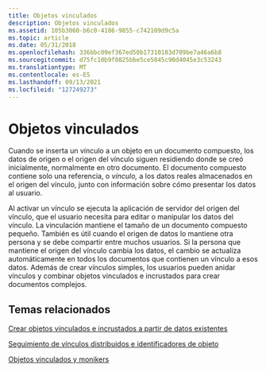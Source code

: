 ```yaml
---
title: Objetos vinculados
description: Objetos vinculados
ms.assetid: 105b3060-b6c0-4186-9855-c742109d9c5a
ms.topic: article
ms.date: 05/31/2018
ms.openlocfilehash: 336bbc09ef367ed50b17310183d709be7a46a6b8
ms.sourcegitcommit: d75fc10b9f0825bbe5ce5045c90d4045e3c53243
ms.translationtype: MT
ms.contentlocale: es-ES
ms.lasthandoff: 09/13/2021
ms.locfileid: "127249273"
---
```

# <a name="linked-objects"></a>Objetos vinculados

Cuando se inserta un vínculo a un objeto en un documento compuesto, los datos de origen o el origen del vínculo siguen residiendo donde se creó inicialmente, normalmente en otro documento. El documento compuesto contiene solo una referencia, o *vínculo,* a los datos reales almacenados en el origen del vínculo, junto con información sobre cómo presentar los datos al usuario.

Al activar un vínculo se ejecuta la aplicación de servidor del origen del vínculo, que el usuario necesita para editar o manipular los datos del vínculo. La vinculación mantiene el tamaño de un documento compuesto pequeño. También es útil cuando el origen de datos lo mantiene otra persona y se debe compartir entre muchos usuarios. Si la persona que mantiene el origen del vínculo cambia los datos, el cambio se actualiza automáticamente en todos los documentos que contienen un vínculo a esos datos. Además de crear vínculos simples, los usuarios pueden anidar vínculos y combinar objetos vinculados e incrustados para crear documentos complejos.

## <a name="related-topics"></a>Temas relacionados

<dl> <dt>

[Crear objetos vinculados e incrustados a partir de datos existentes](creating-linked-and-embedded-objects-from-existing-data.md)
</dt> <dt>

[Seguimiento de vínculos distribuidos e identificadores de objeto](/windows/desktop/FileIO/distributed-link-tracking-and-object-identifiers)
</dt> <dt>

[Objetos vinculados y monikers](linked-objects-and-monikers.md)
</dt> </dl>

 

 